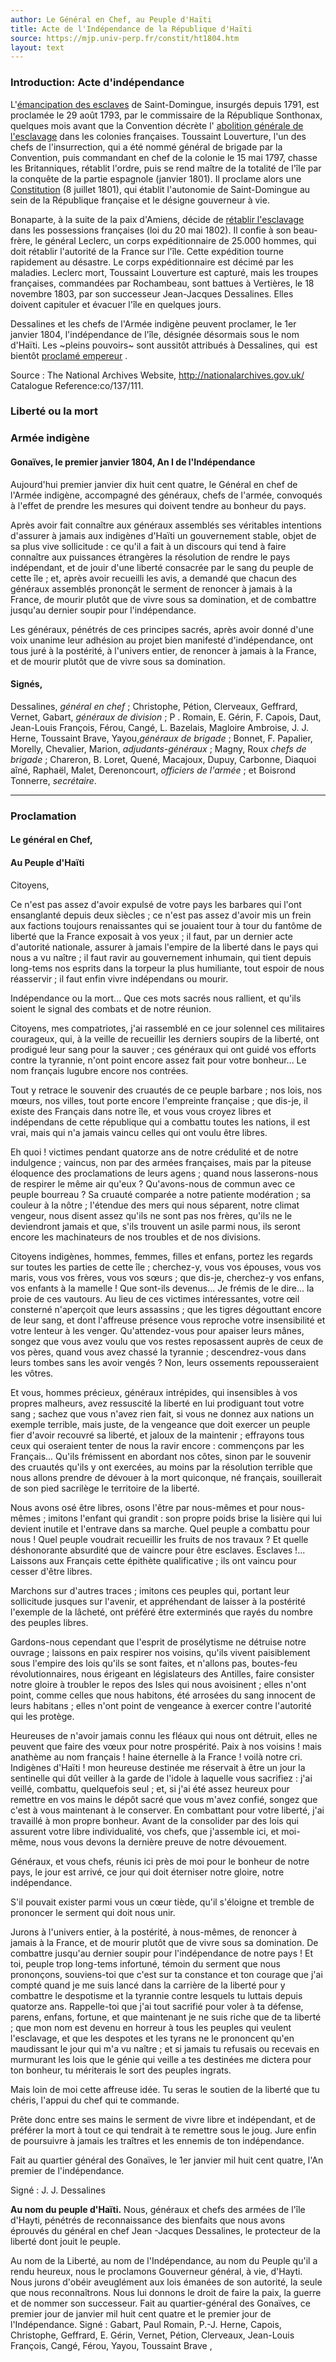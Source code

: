 ```yaml
---
author: Le Général en Chef, au Peuple d'Haïti
title: Acte de l'Indépendance de la République d'Haïti
source: https://mjp.univ-perp.fr/constit/ht1804.htm
layout: text
---
```


### Introduction: Acte d'indépendance

L'[émancipation des esclaves](https://mjp.univ-perp.fr/constit/ht1793.htm)  de Saint-Domingue, insurgés depuis 1791, est proclamée le 29 août 1793, par le commissaire de la République Sonthonax, quelques mois avant que la Convention décrète l' [abolition générale de l'esclavage](https://mjp.univ-perp.fr/france/1794esclavage.htm)  dans les colonies françaises. Toussaint Louverture, l'un des chefs de l'insurrection, qui a été nommé général de brigade par la Convention, puis commandant en chef de la colonie le 15 mai 1797, chasse les Britanniques, rétablit l'ordre, puis se rend maître de la totalité de l'île par la conquête de la partie espagnole (janvier 1801). Il proclame alors une  [Constitution](https://mjp.univ-perp.fr/constit/ht1801.htm)  (8 juillet 1801), qui établit l'autonomie de Saint-Domingue au sein de la République française et le désigne gouverneur à vie.  
  
Bonaparte, à la suite de la paix d'Amiens, décide de  [rétablir l'esclavage](https://mjp.univ-perp.fr/france/1802esclavage.htm)  dans les possessions françaises (loi du 20 mai 1802). Il confie à son beau-frère, le général Leclerc, un corps expéditionnaire de 25.000 hommes, qui doit rétablir l'autorité de la France sur l'île. Cette expédition tourne rapidement au désastre. Le corps expéditionnaire est décimé par les maladies. Leclerc mort, Toussaint Louverture est capturé, mais les troupes françaises, commandées par Rochambeau, sont battues à Vertières, le 18 novembre 1803, par son successeur Jean-Jacques Dessalines. Elles doivent capituler et évacuer l'île en quelques jours.  

Dessalines et les chefs de l'Armée indigène peuvent proclamer, le 1er janvier 1804, l'indépendance de l'île, désignée désormais sous le nom d'Haïti. Les ~pleins pouvoirs~ sont aussitôt attribués à Dessalines, qui  est bientôt  [proclamé empereur](https://mjp.univ-perp.fr/constit/ht1805.htm) .  

Source : The National Archives Website, http://nationalarchives.gov.uk/ Catalogue Reference:co/137/111.



### Liberté ou la mort  
### Armée indigène  

#### Gonaïves, le premier janvier 1804, An I de l'Indépendance  

Aujourd'hui premier janvier dix huit cent quatre, le Général en chef de l'Armée indigène, accompagné des généraux, chefs de l'armée, convoqués à l'effet de prendre les mesures qui doivent tendre au bonheur du pays.  

Après avoir fait connaître aux généraux assemblés ses véritables intentions d'assurer à jamais aux indigènes d'Haïti un gouvernement stable, objet de sa plus vive sollicitude : ce qu'il a fait à un discours qui tend à faire connaître aux puissances étrangères la résolution de rendre le pays indépendant, et de jouir d'une liberté consacrée par le sang du peuple de cette île ; et, après avoir recueilli les avis, a demandé que chacun des généraux assemblés prononçât le serment de renoncer à jamais à la France, de mourir plutôt que de vivre sous sa domination, et de combattre jusqu'au dernier soupir pour l'indépendance.  

Les généraux, pénétrés de ces principes sacrés, après avoir donné d'une voix unanime leur adhésion au projet bien manifesté d'indépendance, ont tous juré à la postérité, à l'univers entier, de renoncer à jamais à la France, et de mourir plutôt que de vivre sous sa domination.  

#### Signés, 
Dessalines, *général en chef* ; Christophe, Pétion, Clerveaux, Geffrard, Vernet, Gabart, *généraux de division* ; P . Romain, E. Gérin, F. Capois, Daut, Jean-Louis François, Férou, Cangé, L. Bazelais, Magloire Ambroise, J. J. Herne, Toussaint Brave, Yayou,*généraux de brigade* ; Bonnet, F. Papalier, Morelly, Chevalier, Marion, *adjudants-généraux* ; Magny, Roux *chefs de brigade* ; Chareron, B. Loret, Quené, Macajoux, Dupuy, Carbonne, Diaquoi aîné, Raphaël, Malet, Derenoncourt, *officiers de l'armée* ; et Boisrond Tonnerre, *secrétaire*.  

***

### Proclamation  

#### Le général en Chef,  

#### Au Peuple d'Haïti  

Citoyens,

Ce n'est pas assez d'avoir expulsé de votre pays les barbares qui l'ont ensanglanté depuis deux siècles ; ce n'est pas assez d'avoir mis un frein aux factions toujours renaissantes qui se jouaient tour à tour du fantôme de liberté que la France exposait à vos yeux ; il faut, par un dernier acte d'autorité nationale, assurer à jamais l'empire de la liberté dans le pays qui nous a vu naître ; il faut ravir au gouvernement inhumain, qui tient depuis long-tems nos esprits dans la torpeur la plus humiliante, tout espoir de nous réasservir ; il faut enfin vivre indépendans ou mourir.

Indépendance ou la mort... Que ces mots sacrés nous rallient, et qu'ils soient le signal des combats et de notre réunion.

Citoyens, mes compatriotes, j'ai rassemblé en ce jour solennel ces militaires courageux, qui, à la veille de recueillir les derniers soupirs de la liberté, ont prodigué leur sang pour la sauver ; ces généraux qui ont guidé vos efforts contre la tyrannie, n'ont point encore assez fait pour votre bonheur... Le nom français lugubre encore nos contrées.

Tout y retrace le souvenir des cruautés de ce peuple barbare ; nos lois, nos mœurs, nos villes, tout porte encore l'empreinte française ; que dis-je, il existe des Français dans notre île, et vous vous croyez libres et indépendans de cette république qui a combattu toutes les nations, il est vrai, mais qui n'a jamais vaincu celles qui ont voulu être libres.

Eh quoi ! victimes pendant quatorze ans de notre crédulité et de notre indulgence ; vaincus, non par des armées françaises, mais par la piteuse éloquence des proclamations de leurs agens ; quand nous lasserons-nous de respirer le même air qu'eux ? Qu'avons-nous de commun avec ce peuple bourreau ? Sa cruauté comparée a notre patiente modération ; sa couleur à la nôtre ; l'étendue des mers qui nous séparent, notre climat vengeur, nous disent assez qu'ils ne sont pas nos frères, qu'ils ne le deviendront jamais et que, s'ils trouvent un asile parmi nous, ils seront encore les machinateurs de nos troubles et de nos divisions.

Citoyens indigènes, hommes, femmes, filles et enfans, portez les regards sur toutes les parties de cette île ; cherchez-y, vous vos épouses, vous vos maris, vous vos frères, vous vos sœurs ; que dis-je, cherchez-y vos enfans, vos enfants à la mamelle ! Que sont-ils devenus... Je frémis de le dire... la proie de ces vautours. Au lieu de ces victimes intéressantes, votre œil consterné n'aperçoit que leurs assassins ; que les tigres dégouttant encore de leur sang, et dont l'affreuse présence vous reproche votre insensibilité et votre lenteur à les venger. Qu'attendez-vous pour apaiser leurs mânes, songez que vous avez voulu que vos restes reposassent auprès de ceux de vos pères, quand vous avez chassé la tyrannie ; descendrez-vous dans leurs tombes sans les avoir vengés ? Non, leurs ossements repousseraient les vôtres.

Et vous, hommes précieux, généraux intrépides, qui insensibles à vos propres malheurs, avez ressuscité la liberté en lui prodiguant tout votre sang ; sachez que vous n'avez rien fait, si vous ne donnez aux nations un exemple terrible, mais juste, de la vengeance que doit exercer un peuple fier d'avoir recouvré sa liberté, et jaloux de la maintenir ; effrayons tous ceux qui oseraient tenter de nous la ravir encore : commençons par les Français... Qu'ils frémissent en abordant nos côtes, sinon par le souvenir des cruautés qu'ils y ont exercées, au moins par la résolution terrible que nous allons prendre de dévouer à la mort quiconque, né français, souillerait de son pied sacrilège le territoire de la liberté.

Nous avons osé être libres, osons l'être par nous-mêmes et pour nous-mêmes ; imitons l'enfant qui grandit : son propre poids brise la lisière qui lui devient inutile et l'entrave dans sa marche. Quel peuple a combattu pour nous ! Quel peuple voudrait recueillir les fruits de nos travaux ? Et quelle déshonorante absurdité que de vaincre pour être esclaves. Esclaves !... Laissons aux Français cette épithète qualificative ; ils ont vaincu pour cesser d'être libres.

Marchons sur d'autres traces ; imitons ces peuples qui, portant leur sollicitude jusques sur l'avenir, et appréhendant de laisser à la postérité l'exemple de la lâcheté, ont préféré être exterminés que rayés du nombre des peuples libres.

Gardons-nous cependant que l'esprit de prosélytisme ne détruise notre ouvrage ; laissons en paix respirer nos voisins, qu'ils vivent paisiblement sous l'empire des lois qu'ils se sont faites, et n'allons pas, boutes-feu révolutionnaires, nous érigeant en législateurs des Antilles, faire consister notre gloire à troubler le repos des Isles qui nous avoisinent ; elles n'ont point, comme celles que nous habitons, été arrosées du sang innocent de leurs habitans ; elles n'ont point de vengeance à exercer contre l'autorité qui les protège.

Heureuses de n'avoir jamais connu les fléaux qui nous ont détruit, elles ne peuvent que faire des vœux pour notre prospérité. 
Paix à nos voisins ! mais anathème au nom français ! haine éternelle à la France ! voilà notre cri.
Indigènes d'Haïti ! mon heureuse destinée me réservait à être un jour la sentinelle qui dût veiller à la garde de l'idole à laquelle vous sacrifiez : j'ai veillé, combattu, quelquefois seul ; et, si j'ai été assez heureux pour remettre en vos mains le dépôt sacré que vous m'avez confié, songez que c'est à vous maintenant à le conserver. En combattant pour votre liberté, j'ai travaillé à mon propre bonheur. Avant de la consolider par des lois qui assurent votre libre individualité, vos chefs, que j'assemble ici, et moi-même, nous vous devons la dernière preuve de notre dévouement.

Généraux, et vous chefs, réunis ici près de moi pour le bonheur de notre pays, le jour est arrivé, ce jour qui doit éterniser notre gloire, notre indépendance.

S'il pouvait exister parmi vous un cœur tiède, qu'il s'éloigne et tremble de prononcer le serment qui doit nous unir.

Jurons à l'univers entier, à la postérité, à nous-mêmes, de renoncer à jamais à la France, et de mourir plutôt que de vivre sous sa domination.
De combattre jusqu'au dernier soupir pour l'indépendance de notre pays !
Et toi, peuple trop long-tems infortuné, témoin du serment que nous prononçons, souviens-toi que c'est sur ta constance et ton courage que j'ai compté quand je me suis lancé dans la carrière de la liberté pour y combattre le despotisme et la tyrannie contre lesquels tu luttais depuis quatorze ans. Rappelle-toi que j'ai tout sacrifié pour voler à ta défense, parens, enfans, fortune, et que maintenant je ne suis riche que de ta liberté ; que mon nom est devenu en horreur à tous les peuples qui veulent l'esclavage, et que les despotes et les tyrans ne le prononcent qu'en maudissant le jour qui m'a vu naître ; et si jamais tu refusais ou recevais en murmurant les lois que le génie qui veille a tes destinées me dictera pour ton bonheur, tu mériterais le sort des peuples ingrats.

Mais loin de moi cette affreuse idée. Tu seras le soutien de la liberté que tu chéris, l'appui du chef qui te commande.

Prête donc entre ses mains le serment de vivre libre et indépendant, et de préférer la mort à tout ce qui tendrait à te remettre sous le joug. Jure enfin de poursuivre à jamais les traîtres et les ennemis de ton indépendance.

Fait au quartier général des Gonaïves, le 1er janvier mil huit cent quatre, l'An premier de l'indépendance. 

Signé : J. J. Dessalines


**Au nom du peuple d'Haïti.**
Nous, généraux et chefs des armées de l'île d'Hayti, pénétrés de reconnaissance des bienfaits que nous avons éprouvés du général en chef Jean -Jacques Dessalines, le protecteur de la liberté dont jouit le peuple.

Au nom de la Liberté, au nom de l'Indépendance, au nom du Peuple qu'il a rendu heureux, nous le proclamons Gouverneur général, à vie, d'Hayti. Nous jurons d'obéir aveuglément aux lois émanées de son autorité, la seule que nous reconnaîtrons. Nous lui donnons le droit de faire la paix, la guerre et de nommer son successeur.
Fait au quartier-général des Gonaïves, ce premier jour de janvier mil huit cent quatre et le premier jour de l'Indépendance.
Signé : Gabart, Paul Romain, P.-J. Herne, Capois, Christophe, Geffrard, E. Gérin, Vernet, Pétion, Clerveaux, Jean-Louis François, Cangé, Férou, Yayou, Toussaint Brave , 